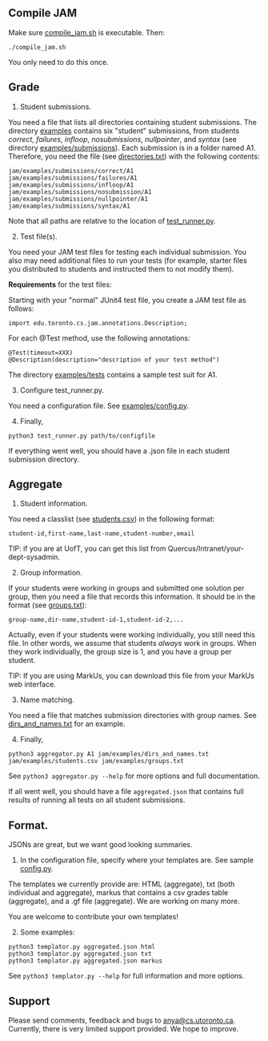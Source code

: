 ## Compile JAM

 Make sure [compile_jam.sh](./compile_jam.sh) is executable. Then:

`./compile_jam.sh`

 You only need to do this once.


## Grade

1. Student submissions.

You need a file that lists all directories containing student
submissions.  The directory [examples](./examples) contains six
"student" submissions, from students *correct*, *failures*, *infloop*,
*nosubmissions*, *nullpointer*, and *syntax* (see directory
[examples/submissions](./examples/submissions)). Each submission is in
a folder named A1.  Therefore, you need the file (see
[directories.txt](./examples/directories.txt)) with the following
contents:

`jam/examples/submissions/correct/A1`  
`jam/examples/submissions/failures/A1`  
`jam/examples/submissions/infloop/A1`  
`jam/examples/submissions/nosubmission/A1`  
`jam/examples/submissions/nullpointer/A1`  
`jam/examples/submissions/syntax/A1`  


Note that all paths are relative to the location of
[test_runner.py](../test_runner.py).


2. Test file(s).

You need your JAM test files for testing each individual submission.
You also may need additional files to run your tests (for example,
starter files you distributed to students and instructed them to not
modify them).

**Requirements** for the test files:

Starting with your "normal" JUnit4 test file, you create a JAM test
file as follows:

`import edu.toronto.cs.jam.annotations.Description;`

For each @Test method, use the following annotations:

`@Test(timeout=XXX)`  
`@Description(description="description of your test method")`  


The directory [examples/tests](./examples/tests) contains a sample
test suit for A1.

3. Configure test_runner.py.

You need a configuration file. See
[examples/config.py](./examples/config.py).

4. Finally,

`python3 test_runner.py path/to/configfile`

If everything went well, you should have a .json file in each student
submission directory.

## Aggregate


1. Student information.

You need a classlist (see [students.csv](./examples/students.csv)) in
the following format:

`student-id,first-name,last-name,student-number,email`

TIP: if you are at UofT, you can get this list from
Quercus/Intranet/your-dept-sysadmin.

2. Group information.

If your students were working in groups and submitted one solution per
group, then you need a file that records this information. It should
be in the format (see [groups.txt](./examples/groups.txt)):

`group-name,dir-name,student-id-1,student-id-2,...`

Actually, even if your students were working individually, you still
need this file. In other words, we assume that students *always* work
in groups. When they work individually, the group size is 1, and you
have a group per student.

TIP: If you are using MarkUs, you can download this file from your
MarkUs web interface.

3. Name matching.

You need a file that matches submission directories with group
names. See [dirs_and_names.txt](./examples/dirs_and_names.txt) for an
example.

4. Finally,

`python3 aggregator.py A1 jam/examples/dirs_and_names.txt jam/examples/students.csv jam/examples/groups.txt`

See
  `python3 aggregator.py --help`
for more options and full documentation.

If all went well, you should have a file `aggregated.json` that contains
full results of running all tests on all student submissions.


##  Format.

JSONs are great, but we want good looking summaries.

1. In the configuration file, specify where your templates are. See
sample [config.py](./examples/config.py).

The templates we currently provide are: HTML (aggregate), txt (both
individual and aggregate), markus that contains a csv grades table
(aggregate), and a .gf file (aggregate). We are working on many more.

You are welcome to contribute your own templates!

2. Some examples:

`python3 templator.py aggregated.json html`  
`python3 templator.py aggregated.json txt`  
`python3 templator.py aggregated.json markus`  

See 
  `python3 templator.py --help`
for full information and more options.


## Support

Please send comments, feedback and bugs to
[anya@cs.utoronto.ca](mailto:anya@cs.utoronto.ca). Currently, there is
very limited support provided. We hope to improve.
